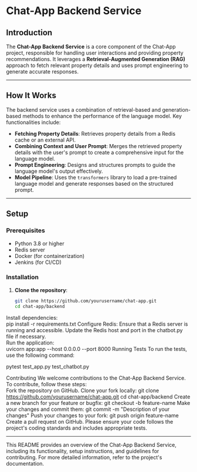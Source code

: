 # Chat-App Backend Service

## Introduction
The **Chat-App Backend Service** is a core component of the Chat-App project, responsible for handling user interactions and providing property recommendations. It leverages a **Retrieval-Augmented Generation (RAG)** approach to fetch relevant property details and uses prompt engineering to generate accurate responses.

---

## How It Works
The backend service uses a combination of retrieval-based and generation-based methods to enhance the performance of the language model. Key functionalities include:

- **Fetching Property Details**: Retrieves property details from a Redis cache or an external API.
- **Combining Context and User Prompt**: Merges the retrieved property details with the user's prompt to create a comprehensive input for the language model.
- **Prompt Engineering**: Designs and structures prompts to guide the language model's output effectively.
- **Model Pipeline**: Uses the `transformers` library to load a pre-trained language model and generate responses based on the structured prompt.

---

## Setup

### Prerequisites
- Python 3.8 or higher
- Redis server
- Docker (for containerization)
- Jenkins (for CI/CD)

### Installation
1. **Clone the repository**:  
   ```bash
   git clone https://github.com/yourusername/chat-app.git
   cd chat-app/backend

Install dependencies:  
pip install -r requirements.txt
Configure Redis: Ensure that a Redis server is running and accessible. Update the Redis host and port in the chatbot.py file if necessary.  
Run the application:  
uvicorn app:app --host 0.0.0.0 --port 8000
Running Tests
To run the tests, use the following command:

pytest test_app.py test_chatbot.py

Contributing
We welcome contributions to the Chat-App Backend Service. To contribute, follow these steps:  
Fork the repository on GitHub.
Clone your fork locally:
git clone https://github.com/yourusername/chat-app.git
cd chat-app/backend
Create a new branch for your feature or bugfix:
git checkout -b feature-name
Make your changes and commit them:
git commit -m "Description of your changes"
Push your changes to your fork:
git push origin feature-name
Create a pull request on GitHub.
Please ensure your code follows the project's coding standards and includes appropriate tests.  <hr></hr> This README provides an overview of the Chat-App Backend Service, including its functionality, setup instructions, and guidelines for contributing. For more detailed information, refer to the project's documentation.